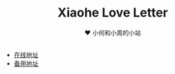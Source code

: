 <div align="center">
  <h1>Xiaohe Love Letter</h1>
  <span>❤️ 小何和小周的小站</span>
</div>

<br>

- [在线地址](https://love.xiaohe.ink)
- [备用地址](https://xiaohe-love.netlify.app)